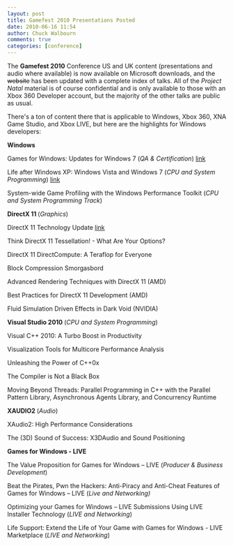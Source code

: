 ```yaml
---
layout: post
title: Gamefest 2010 Presentations Posted
date: 2010-06-16 11:54
author: Chuck Walbourn
comments: true
categories: [conference]
---
```

The <strong>Gamefest 2010</strong> Conference US and UK content (presentations and audio where available) is now available on Microsoft downloads, and the <strike>website</strike> has been updated with a complete index of talks. All of the <em>Project Natal</em> material is of course confidential and is only available to those with an Xbox 360 Developer account, but the majority of the other talks are public as usual.
<!--more-->

There's a ton of content there that is applicable to Windows, Xbox 360, XNA Game Studio, and Xbox LIVE, but here are the highlights for Windows developers:

<strong>Windows</strong>

Games for Windows: Updates for Windows 7 (<em>QA & Certification</em>) <a href="https://walbourn.github.io/download/Games-for-Windows-Updates-for-Windows-7.zip">link</a>

Life after Windows XP: Windows Vista and Windows 7 (<em>CPU and System Programming</em>) <a href="https://walbourn.github.io/download/Life-After-Windows-XP-Windows-Vista-and-Windows-7.zip">link</a>

System-wide Game Profiling with the Windows Performance Toolkit (<em>CPU and System Programming Track</em>)

<strong>DirectX 11 </strong>(<em>Graphics</em>)

DirectX 11 Technology Update <a href="https://walbourn.github.io/download/DirectX-11-Technology-Update.zip">link</a>

Think DirectX 11 Tessellation! - What Are Your Options?

DirectX 11 DirectCompute: A Teraflop for Everyone

Block Compression Smorgasbord

Advanced Rendering Techniques with DirectX 11 (AMD)

Best Practices for DirectX 11 Development (AMD)

Fluid Simulation Driven Effects in Dark Void (NVIDIA)

<strong>Visual Studio 2010 </strong>(<em>CPU and System Programming</em>)

Visual C++ 2010: A Turbo Boost in Productivity

Visualization Tools for Multicore Performance Analysis

Unleashing the Power of C++0x

The Compiler is Not a Black Box

Moving Beyond Threads: Parallel Programming in C++ with the Parallel Pattern Library, Asynchronous Agents Library, and Concurrency Runtime

<strong>XAUDIO2 </strong>(<em>Audio</em>)

XAudio2: High Performance Considerations

The (3D) Sound of Success: X3DAudio and Sound Positioning

<strong>Games for Windows - LIVE</strong>

The Value Proposition for Games for Windows – LIVE (<em>Producer & Business Development</em>)

Beat the Pirates, Pwn the Hackers: Anti-Piracy and Anti-Cheat Features of Games for Windows – LIVE (<em>Live and Networking)</em>

Optimizing your Games for Windows – LIVE Submissions Using LIVE Installer Technology (<em>LIVE and Networking</em>)

Life Support: Extend the Life of Your Game with Games for Windows - LIVE Marketplace (<em>LIVE and Networking</em>)
